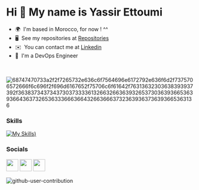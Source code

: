 Hi 👋 My name is Yassir Ettoumi
===============

*   🌍  I'm based in Morocco, for now ! ^^
*   🖥️  See my repositories at [Repositories](https://github.com/YasserEttm?tab=repositories)
*   ✉️  You can contact me at [Linkedin](https://www.linkedin.com/in/yassir-ettoumi-768704218/)
*   🧠  I'm a DevOps Engineer
<!--
<a href="#"><img width="100%" height="auto" src="https://media.giphy.com/media/ZVik7pBtu9dNS/giphy.gif" height="175px"/></a>
-->

</br></br>![68747470733a2f2f7265732e636c6f7564696e6172792e636f6d2f7375706572666f6c696f2f696d6167652f75706c6f61642f76313632303638393937392f363837343734373037333361326632663639326537303639366536393664363732653633366636643266366637323639363736393665363136](https://user-images.githubusercontent.com/58959408/232639433-cb0aea21-66f0-4508-a771-85e2089c5a87.gif)


### Skills

[![My Skills](https://skillicons.dev/icons?i=html,css,sass,bootstrap,js,ts,react,redux,angular,figma,c,java,spring,maven,postman,nodejs,npm,nestjs,mysql,postgres,firebase,mongodb,cassandra,selenium,nginx,git,github,gitlab,githubactions,docker,kubernetes,jenkins,linux,aws,ansible,terraform,bash,prometheus,grafana&theme=light))](https://skillicons.dev)

### Socials

<p align="left"> <a href="https://discord.com/users/Yasser.#3944" target="_blank" rel="noreferrer"><img src="https://raw.githubusercontent.com/danielcranney/readme-generator/main/public/icons/socials/discord.svg" width="32" height="32" /></a> <a href="https://www.github.com/YasserEttm" target="_blank" rel="noreferrer"><img src="https://raw.githubusercontent.com/danielcranney/readme-generator/main/public/icons/socials/github.svg" width="32" height="32" /></a> <a href="https://www.linkedin.com/in/yassir-ettoumi-768704218/" target="_blank" rel="noreferrer"><img src="https://raw.githubusercontent.com/danielcranney/readme-generator/main/public/icons/socials/linkedin.svg" width="32" height="32" /></a></p>


![github-user-contribution](https://user-images.githubusercontent.com/58959408/157782696-8bc9ca49-ca61-4ab5-8b83-49c4e76c1a8f.svg)
